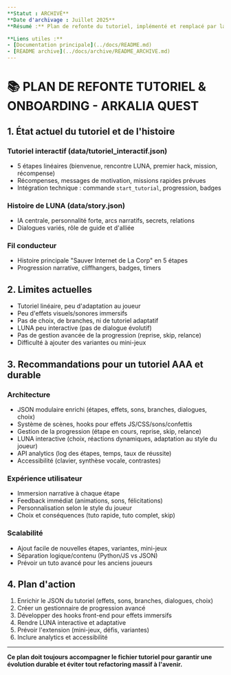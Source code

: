 ```yaml
---
**Statut : ARCHIVÉ**
**Date d'archivage : Juillet 2025**
**Résumé :** Plan de refonte du tutoriel, implémenté et remplacé par la documentation centralisée.

**Liens utiles :**
- [Documentation principale](../docs/README.md)
- [README archive](../docs/archive/README_ARCHIVE.md)
---
```


# 📚 PLAN DE REFONTE TUTORIEL & ONBOARDING - ARKALIA QUEST

## 1. État actuel du tutoriel et de l'histoire

### Tutoriel interactif (data/tutoriel_interactif.json)
- 5 étapes linéaires (bienvenue, rencontre LUNA, premier hack, mission, récompense)
- Récompenses, messages de motivation, missions rapides prévues
- Intégration technique : commande `start_tutorial`, progression, badges

### Histoire de LUNA (data/story.json)
- IA centrale, personnalité forte, arcs narratifs, secrets, relations
- Dialogues variés, rôle de guide et d'alliée

### Fil conducteur
- Histoire principale "Sauver Internet de La Corp" en 5 étapes
- Progression narrative, cliffhangers, badges, timers

## 2. Limites actuelles
- Tutoriel linéaire, peu d'adaptation au joueur
- Peu d'effets visuels/sonores immersifs
- Pas de choix, de branches, ni de tutoriel adaptatif
- LUNA peu interactive (pas de dialogue évolutif)
- Pas de gestion avancée de la progression (reprise, skip, relance)
- Difficulté à ajouter des variantes ou mini-jeux

## 3. Recommandations pour un tutoriel AAA et durable

### Architecture
- JSON modulaire enrichi (étapes, effets, sons, branches, dialogues, choix)
- Système de scènes, hooks pour effets JS/CSS/sons/confettis
- Gestion de la progression (étape en cours, reprise, skip, relance)
- LUNA interactive (choix, réactions dynamiques, adaptation au style du joueur)
- API analytics (log des étapes, temps, taux de réussite)
- Accessibilité (clavier, synthèse vocale, contrastes)

### Expérience utilisateur
- Immersion narrative à chaque étape
- Feedback immédiat (animations, sons, félicitations)
- Personnalisation selon le style du joueur
- Choix et conséquences (tuto rapide, tuto complet, skip)

### Scalabilité
- Ajout facile de nouvelles étapes, variantes, mini-jeux
- Séparation logique/contenu (Python/JS vs JSON)
- Prévoir un tuto avancé pour les anciens joueurs

## 4. Plan d'action
1. Enrichir le JSON du tutoriel (effets, sons, branches, dialogues, choix)
2. Créer un gestionnaire de progression avancé
3. Développer des hooks front-end pour effets immersifs
4. Rendre LUNA interactive et adaptative
5. Prévoir l'extension (mini-jeux, défis, variantes)
6. Inclure analytics et accessibilité

---

**Ce plan doit toujours accompagner le fichier tutoriel pour garantir une évolution durable et éviter tout refactoring massif à l'avenir.** 